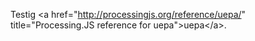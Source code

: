Testig &lt;a href=&quot;http://processingjs.org/reference/uepa/&quot; title=&quot;Processing.JS reference for uepa&quot;&gt;uepa&lt;/a&gt;.